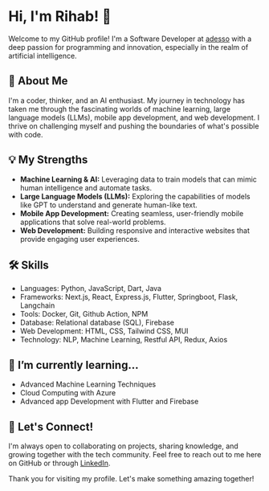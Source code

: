 # Hi, I'm Rihab! 👋

Welcome to my GitHub profile! I'm a Software Developer at [adesso](https://www.adesso.de/de/index.jsp) with a deep passion for programming and innovation, especially in the realm of artificial intelligence.

## 🚀 About Me

I'm a coder, thinker, and an AI enthusiast. My journey in technology has taken me through the fascinating worlds of machine learning, large language models (LLMs), mobile app development, and web development. I thrive on challenging myself and pushing the boundaries of what's possible with code.

## 💡 My Strengths

- **Machine Learning & AI:** Leveraging data to train models that can mimic human intelligence and automate tasks.
- **Large Language Models (LLMs):** Exploring the capabilities of models like GPT to understand and generate human-like text.
- **Mobile App Development:** Creating seamless, user-friendly mobile applications that solve real-world problems.
- **Web Development:** Building responsive and interactive websites that provide engaging user experiences.

## 🛠 Skills

- Languages: Python, JavaScript, Dart, Java
- Frameworks: Next.js, React, Express.js, Flutter, Springboot, Flask, Langchain
- Tools: Docker, Git, Github Action, NPM
- Database: Relational database (SQL), Firebase
- Web Development: HTML, CSS, Tailwind CSS, MUI
- Technology: NLP, Machine Learning, Restful API, Redux, Axios

## 🌱 I’m currently learning...

- Advanced Machine Learning Techniques
- Cloud Computing with Azure
- Advanced app Development with Flutter and Firebase

## 🤝 Let's Connect!

I'm always open to collaborating on projects, sharing knowledge, and growing together with the tech community. Feel free to reach out to me here on GitHub or through [LinkedIn](https://www.linkedin.com/in/rihab-alyasiri/).

Thank you for visiting my profile. Let's make something amazing together!


